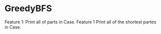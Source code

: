# GreedyBFS

Feature 1:
  Print all of parts in Case.
Feature 1
  Print all of the shortest partes in Case.
